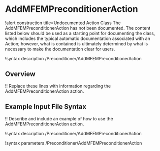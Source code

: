 # AddMFEMPreconditionerAction

!alert construction title=Undocumented Action Class
The AddMFEMPreconditionerAction has not been documented. The content listed below should be used as a starting point for
documenting the class, which includes the typical automatic documentation associated with an Action;
however, what is contained is ultimately determined by what is necessary to make the documentation
clear for users.

!syntax description /Preconditioner/AddMFEMPreconditionerAction

## Overview

!! Replace these lines with information regarding the AddMFEMPreconditionerAction action.

## Example Input File Syntax

!! Describe and include an example of how to use the AddMFEMPreconditionerAction action.

!syntax description /Preconditioner/AddMFEMPreconditionerAction

!syntax parameters /Preconditioner/AddMFEMPreconditionerAction

